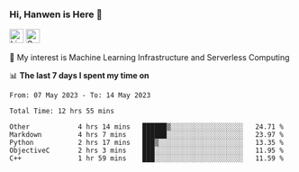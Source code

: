 ### Hi, Hanwen is Here 👋
<p>
	<a href="https://www.linkedin.com/in/liu-hanwen/"><img src="https://img.shields.io/badge/@hanwen-0A66C2?style=flat&logo=LinkedIn&logoColor=white" alt="Linkedin"  height="25px"/></a> 
	<a href="https://scholar.google.com/citations?user=HDF0su0AAAAJ"><img src="https://img.shields.io/badge/scholar-4385FE.svg?&style=plastic&logo=google-scholar&logoColor=white" alt="Google Scholar" height="25px"> </a>
</p>
🌱 My interest is Machine Learning Infrastructure and Serverless Computing

📊 **The last 7 days I spent my time on** 
<!--START_SECTION:waka-->

```text
From: 07 May 2023 - To: 14 May 2023

Total Time: 12 hrs 55 mins

Other            4 hrs 14 mins   ██████▒░░░░░░░░░░░░░░░░░░   24.71 %
Markdown         4 hrs 7 mins    ██████░░░░░░░░░░░░░░░░░░░   23.97 %
Python           2 hrs 17 mins   ███▒░░░░░░░░░░░░░░░░░░░░░   13.35 %
ObjectiveC       2 hrs 3 mins    ███░░░░░░░░░░░░░░░░░░░░░░   11.95 %
C++              1 hr 59 mins    ███░░░░░░░░░░░░░░░░░░░░░░   11.59 %
```

<!--END_SECTION:waka-->


<!--
**david990917/david990917** is a ✨ _special_ ✨ repository because its `README.md` (this file) appears on your GitHub profile.

Here are some ideas to get you started:

- 🔭 I’m currently working on ...
- 🌱 I’m currently learning ...
- 👯 I’m looking to collaborate on ...
- 🤔 I’m looking for help with ...
- 💬 Ask me about ...
- 📫 How to reach me: ...
- 😄 Pronouns: ...
- ⚡ Fun fact: ...
-->
